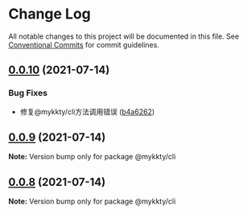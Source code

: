 # Change Log

All notable changes to this project will be documented in this file.
See [Conventional Commits](https://conventionalcommits.org) for commit guidelines.

## [0.0.10](https://github.com/willson-wang/lerna-demo/compare/@mykkty/cli@0.0.9...@mykkty/cli@0.0.10) (2021-07-14)


### Bug Fixes

* 修复@mykkty/cli方法调用错误 ([b4a6262](https://github.com/willson-wang/lerna-demo/commit/b4a6262d3186b1cdd18251f9819975f24a3c14ad))





## [0.0.9](https://github.com/willson-wang/lerna-demo/compare/@mykkty/cli@0.0.8...@mykkty/cli@0.0.9) (2021-07-14)

**Note:** Version bump only for package @mykkty/cli





## [0.0.8](https://github.com/willson-wang/lerna-demo/compare/@mykkty/cli@0.0.7...@mykkty/cli@0.0.8) (2021-07-14)

**Note:** Version bump only for package @mykkty/cli
